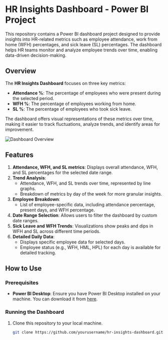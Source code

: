 # HR Insights Dashboard - Power BI Project

This repository contains a Power BI dashboard project designed to provide insights into HR-related metrics such as employee attendance, work from home (WFH) percentages, and sick leave (SL) percentages. The dashboard helps HR teams monitor and analyze employee trends over time, enabling data-driven decision-making.

## Overview

The **HR Insights Dashboard** focuses on three key metrics:

- **Attendance %**: The percentage of employees who were present during the selected period.
- **WFH %**: The percentage of employees working from home.
- **SL %**: The percentage of employees who took sick leave.

The dashboard offers visual representations of these metrics over time, making it easier to track fluctuations, analyze trends, and identify areas for improvement.

![Dashboard Overview](./path/to/screenshot.png)

## Features

1. **Attendance, WFH, and SL metrics**: Displays overall attendance, WFH, and SL percentages for the selected date range.
2. **Trend Analysis**:
   - Attendance, WFH, and SL trends over time, represented by line graphs.
   - Breakdown of metrics by day of the week for more granular insights.
3. **Employee Breakdown**:
   - List of employee-specific data, including attendance percentage, present days, and WFH percentage.
4. **Date Range Selection**: Allows users to filter the dashboard by custom date ranges.
5. **Sick Leave and WFH Trends**: Visualizations show peaks and dips in WFH and SL across different time periods.
6. **Detailed Daily Data**:
   - Displays specific employee data for selected days.
   - Employee status (e.g., WFH, HML, HPL) for each day is available for detailed tracking.

## How to Use

### Prerequisites

- **Power BI Desktop**: Ensure you have Power BI Desktop installed on your machine. You can download it from [here](https://powerbi.microsoft.com/desktop).

### Running the Dashboard

1. Clone this repository to your local machine.
   ```bash
   git clone https://github.com/yourusername/hr-insights-dashboard.git
